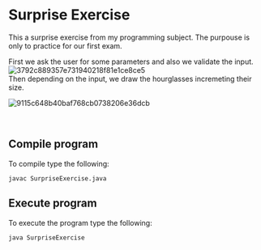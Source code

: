 # Surprise Exercise
This a surprise exercise from my programming subject.
The purpouse is only to practice for our first exam.

First we ask the user for some parameters and also we validate  the input.
<br>
![3792c889357e731940218f81e1ce8ce5](https://user-images.githubusercontent.com/52538691/67014484-38140280-f0f5-11e9-8937-3adc2de4e779.png)
<br>
Then depending on the input, we draw the hourglasses incremeting their size.  <br>

![9115c648b40baf768cb0738206e36dcb](https://user-images.githubusercontent.com/52538691/67014329-f2efd080-f0f4-11e9-9fa8-85b08df917fc.png)

<br>

## Compile program
 To compile type the following:
 ```console
 javac SurpriseExercise.java
 ```
 
 ## Execute program
 
 To execute the program type the following:
 
 ```console
 java SurpriseExercise
 ```
 

